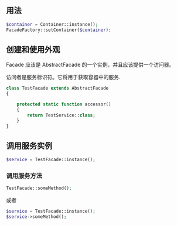 

## 用法
```php
$container = Container::instance();
FacadeFactory::setContainer($container);
```


## 创建和使用外观
Facade 应该是 AbstractFacade 的一个实例，并且应该提供一个访问器。

访问者是服务标识符。它将用于获取容器中的服务.

```php
class TestFacade extends AbstractFacade
{

    protected static function accessor()
    {
        return TestService::class;
    }
}
```


## 调用服务实例
```php
$service = TestFacade::instance();
```

### 调用服务方法
```php
TestFacade::someMethod();
```


或者
```php
$service = TestFacade::instance();
$service->someMethod();
```
